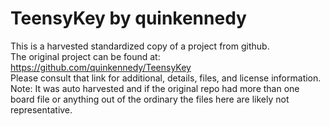 
# TeensyKey by quinkennedy  
This is a harvested standardized copy of a project from github.  
The original project can be found at:  
https://github.com/quinkennedy/TeensyKey  
Please consult that link for additional, details, files, and license information.  
Note: It was auto harvested and if the original repo had more than one board file or anything out of the ordinary the files here are likely not representative.  
    